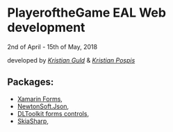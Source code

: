 # PlayeroftheGame EAL Web development
2nd of April - 15th of May, 2018


developed by [*Kristian Guld*](https://github.com/kjsguld/) & [*Kristian Pospis*](https://github.com/pospisk/)
## Packages: 
- [Xamarin Forms](https://github.com/xamarin/Xamarin.Forms),
- [NewtonSoft.Json](https://github.com/JamesNK/Newtonsoft.Json),
- [DLToolkit forms controls](https://github.com/daniel-luberda/DLToolkit.Forms.Controls),
- [SkiaSharp](https://github.com/mono/SkiaSharp),
